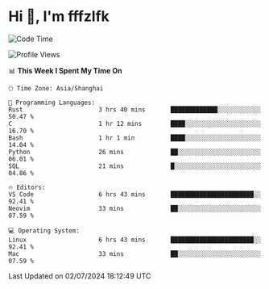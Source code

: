 # Hi 👋, I'm fffzlfk

<!--START_SECTION:waka-->
![Code Time](http://img.shields.io/badge/Code%20Time-713%20hrs%2050%20mins-blue)

![Profile Views](http://img.shields.io/badge/Profile%20Views-0-blue)

📊 **This Week I Spent My Time On** 

```text
🕑︎ Time Zone: Asia/Shanghai

💬 Programming Languages: 
Rust                     3 hrs 40 mins       █████████████░░░░░░░░░░░░   50.47 % 
C                        1 hr 12 mins        ████░░░░░░░░░░░░░░░░░░░░░   16.70 % 
Bash                     1 hr 1 min          ████░░░░░░░░░░░░░░░░░░░░░   14.04 % 
Python                   26 mins             ██░░░░░░░░░░░░░░░░░░░░░░░   06.01 % 
SQL                      21 mins             █░░░░░░░░░░░░░░░░░░░░░░░░   04.86 % 

🔥 Editors: 
VS Code                  6 hrs 43 mins       ███████████████████████░░   92.41 % 
Neovim                   33 mins             ██░░░░░░░░░░░░░░░░░░░░░░░   07.59 % 

💻 Operating System: 
Linux                    6 hrs 43 mins       ███████████████████████░░   92.41 % 
Mac                      33 mins             ██░░░░░░░░░░░░░░░░░░░░░░░   07.59 % 
```


 Last Updated on 02/07/2024 18:12:49 UTC
<!--END_SECTION:waka-->
